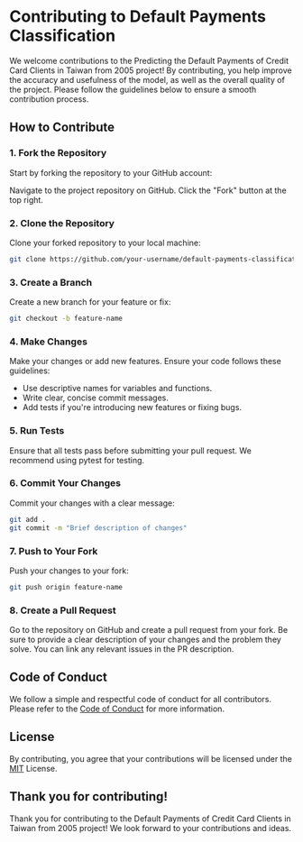 # Contributing to Default Payments Classification
We welcome contributions to the Predicting the Default Payments of Credit Card Clients in Taiwan from 2005 project! By contributing, you help improve the accuracy and usefulness of the model, as well as the overall quality of the project. Please follow the guidelines below to ensure a smooth contribution process.

## How to Contribute
### 1. Fork the Repository
Start by forking the repository to your GitHub account:

Navigate to the project repository on GitHub.
Click the "Fork" button at the top right.
### 2. Clone the Repository
Clone your forked repository to your local machine:

```bash
git clone https://github.com/your-username/default-payments-classification.git
```
### 3. Create a Branch
Create a new branch for your feature or fix:

```bash
git checkout -b feature-name
```
### 4. Make Changes
Make your changes or add new features. Ensure your code follows these guidelines:

- Use descriptive names for variables and functions.
- Write clear, concise commit messages.
- Add tests if you're introducing new features or fixing bugs.

### 5. Run Tests
Ensure that all tests pass before submitting your pull request. We recommend using pytest for testing.

### 6. Commit Your Changes
Commit your changes with a clear message:

```bash
git add .
git commit -m "Brief description of changes"
```
### 7. Push to Your Fork
Push your changes to your fork:

```bash
git push origin feature-name
```
### 8. Create a Pull Request
Go to the repository on GitHub and create a pull request from your fork. Be sure to provide a clear description of your changes and the problem they solve. You can link any relevant issues in the PR description.

## Code of Conduct
We follow a simple and respectful code of conduct for all contributors. 
Please refer to the [Code of Conduct](CODE_OF_CONDUCT.md) for more information.


## License
By contributing, you agree that your contributions will be licensed under the [MIT](LICENSE) License.

## Thank you for contributing!
Thank you for contributing to the Default Payments of Credit Card Clients in Taiwan from 2005 project! We look forward to your contributions and ideas.